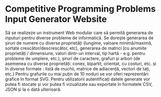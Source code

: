 # Competitive Programming Problems Input Generator Website
Să se realizeze un instrument Web modular care să permită generarea de inputuri pentru diverse probleme de informatică. Se dorește generarea de șiruri de numere cu diverse proprietăți (lungime, valoare minimă/maximă, sortate crescător/descrescător, etc), generarea de matrici (cu anumite proprietăți / dimensiune, valori dintr-un interval, tip hartă - e.g. pentru probleme de umplere, etc.), șiruri de caractere, grafuri și arbori (de asemenea cu diverse proprietăți: conex, bipartit, orientat, cu costuri, etc. și în diverse formate : listă de muchii, matrice de adiacență, vectori de tați, etc.) Pentru grafurile cu mai puțin de 10 noduri se vor oferi reprezentări grafice în format SVG. Pentru utilizatorii autentificați datele generate vor putea fi stocate și vor putea fi vizualizate sau exportate în formatele CSV, JSON și la o dată ulterioară.
